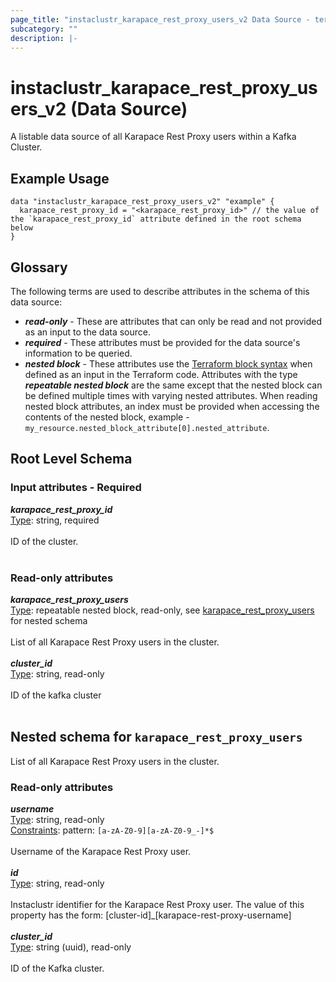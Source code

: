 ```yaml
---
page_title: "instaclustr_karapace_rest_proxy_users_v2 Data Source - terraform-provider-instaclustr"
subcategory: ""
description: |-
---
```


# instaclustr_karapace_rest_proxy_users_v2 (Data Source)
A listable data source of all Karapace Rest Proxy users within a Kafka Cluster.
## Example Usage
```
data "instaclustr_karapace_rest_proxy_users_v2" "example" { 
  karapace_rest_proxy_id = "<karapace_rest_proxy_id>" // the value of the `karapace_rest_proxy_id` attribute defined in the root schema below
}
```
## Glossary
The following terms are used to describe attributes in the schema of this data source:
- **_read-only_** - These are attributes that can only be read and not provided as an input to the data source.
- **_required_** - These attributes must be provided for the data source's information to be queried.
- **_nested block_** - These attributes use the [Terraform block syntax](https://www.terraform.io/language/attr-as-blocks) when defined as an input in the Terraform code. Attributes with the type **_repeatable nested block_** are the same except that the nested block can be defined multiple times with varying nested attributes. When reading nested block attributes, an index must be provided when accessing the contents of the nested block, example - `my_resource.nested_block_attribute[0].nested_attribute`.
## Root Level Schema
### Input attributes - Required
*___karapace_rest_proxy_id___*<br>
<ins>Type</ins>: string, required<br>
<br>ID of the cluster.<br><br>
### Read-only attributes
*___karapace_rest_proxy_users___*<br>
<ins>Type</ins>: repeatable nested block, read-only, see [karapace_rest_proxy_users](#nested--karapace_rest_proxy_users) for nested schema<br>
<br>List of all Karapace Rest Proxy users in the cluster.<br><br>
*___cluster_id___*<br>
<ins>Type</ins>: string, read-only<br>
<br>ID of the kafka cluster<br><br>
<a id="nested--karapace_rest_proxy_users"></a>
## Nested schema for `karapace_rest_proxy_users`
List of all Karapace Rest Proxy users in the cluster.<br>
### Read-only attributes
*___username___*<br>
<ins>Type</ins>: string, read-only<br>
<ins>Constraints</ins>: pattern: `[a-zA-Z0-9][a-zA-Z0-9_-]*$`<br><br>Username of the Karapace Rest Proxy user.<br><br>
*___id___*<br>
<ins>Type</ins>: string, read-only<br>
<br>Instaclustr identifier for the Karapace Rest Proxy user. The value of this property has the form: [cluster-id]_[karapace-rest-proxy-username]<br><br>
*___cluster_id___*<br>
<ins>Type</ins>: string (uuid), read-only<br>
<br>ID of the Kafka cluster.<br><br>
